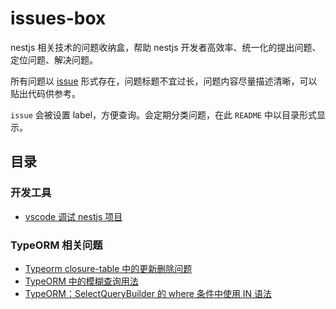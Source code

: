 # issues-box

nestjs 相关技术的问题收纳盒，帮助 nestjs 开发者高效率、统一化的提出问题、定位问题、解决问题。

所有问题以 [issue](https://github.com/nest-cn-community/issues-box/issues) 形式存在，问题标题不宜过长，问题内容尽量描述清晰，可以贴出代码供参考。

`issue` 会被设置 label，方便查询。会定期分类问题，在此 `README` 中以目录形式显示。

## 目录

### 开发工具

- [vscode 调试 nestjs 项目](https://github.com/nest-cn-community/issues-box/issues/1)

### TypeORM 相关问题

- [Typeorm closure-table 中的更新删除问题](https://github.com/nest-cn-community/issues-box/issues/2)
- [TypeORM 中的模糊查询用法](https://github.com/nest-cn-community/issues-box/issues/3)
- [TypeORM：SelectQueryBuilder 的 where 条件中使用 IN 语法](https://github.com/nest-cn-community/issues-box/issues/4)